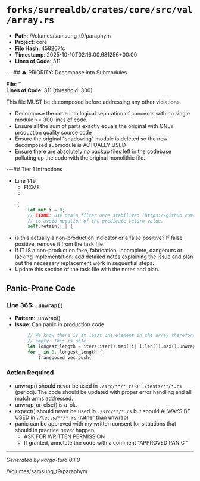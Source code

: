 # `forks/surrealdb/crates/core/src/val/array.rs`

- **Path**: /Volumes/samsung_t9/paraphym
- **Project**: core
- **File Hash**: 458267fc  
- **Timestamp**: 2025-10-10T02:16:00.681256+00:00  
- **Lines of Code**: 311

---## ⚠️ PRIORITY: Decompose into Submodules

**File**: ``  
**Lines of Code**: 311 (threshold: 300)

This file MUST be decomposed before addressing any other violations.

- Decompose the code into logical separation of concerns with no single module >= 300 lines of code. 
- Ensure all the sum of parts exactly equals the original with ONLY production quality source code
- Ensure the original "shadowing" module is deleted so the new decomposed submodule is ACTUALLY USED
- Ensure there are absolutely no backup files left in the codebase polluting up the code with the original monolithic file.

---## Tier 1 Infractions 


- Line 149
  - FIXME
  - 

```rust
	{
		let mut i = 0;
		// FIXME: use drain_filter once stabilized (https://github.com/rust-lang/rust/issues/43244)
		// to avoid negation of the predicate return value.
		self.retain(|_| {
```

- is this actually a non-production indicator or a false positive? If false positive, remove it from the task file.
- If IT IS a non-production fake, fabrication, incomplete, dangeours or lacking implementation: add detailed notes explaining the issue and plan out the necessary replacement work in sequential steps. 
- Update this section of the task file with the notes and plan.

## Panic-Prone Code


### Line 365: `.unwrap()`

- **Pattern**: .unwrap()
- **Issue**: Can panic in production code

```rust
		// We know there is at least one element in the array therefore iters is not
		// empty. This is safe.
		let longest_length = iters.iter().map(|i| i.len()).max().unwrap();
		for _ in 0..longest_length {
			transposed_vec.push(
```

### Action Required

- unwrap() should never be used in `./src/**/*.rs` or `./tests/**/*.rs` (period). The code should be updated with proper error handling and all match arms addressed.
- unwrap_or_else() is a-ok. 
- expect() should never be used in `./src/**/*.rs` but should ALWAYS BE USED in `./tests/**/*.rs` (rather than unwrap)
- panic can be approved with my written consent for situations that should in practice never happen  
  - ASK FOR WRITTEN PERMISSION
  - If granted, annotate the code with a comment "APPROVED PANIC "

---

*Generated by kargo-turd 0.1.0*

/Volumes/samsung_t9/paraphym